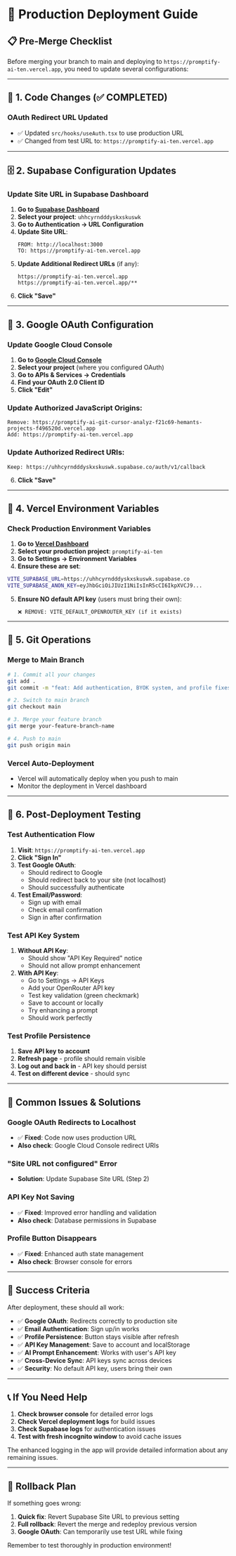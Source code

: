 # 🚀 Production Deployment Guide

## 📋 **Pre-Merge Checklist**

Before merging your branch to main and deploying to `https://promptify-ai-ten.vercel.app`, you need to update several configurations:

---

## 🔧 **1. Code Changes (✅ COMPLETED)**

### **OAuth Redirect URL Updated**
- ✅ Updated `src/hooks/useAuth.tsx` to use production URL
- ✅ Changed from test URL to: `https://promptify-ai-ten.vercel.app`

---

## 🗄️ **2. Supabase Configuration Updates**

### **Update Site URL in Supabase Dashboard**

1. **Go to [Supabase Dashboard](https://supabase.com/dashboard)**
2. **Select your project**: `uhhcyrndddyskxskuswk`
3. **Go to Authentication → URL Configuration**
4. **Update Site URL**:
   ```
   FROM: http://localhost:3000
   TO: https://promptify-ai-ten.vercel.app
   ```
5. **Update Additional Redirect URLs** (if any):
   ```
   https://promptify-ai-ten.vercel.app
   https://promptify-ai-ten.vercel.app/**
   ```
6. **Click "Save"**

---

## 🔑 **3. Google OAuth Configuration**

### **Update Google Cloud Console**

1. **Go to [Google Cloud Console](https://console.cloud.google.com/)**
2. **Select your project** (where you configured OAuth)
3. **Go to APIs & Services → Credentials**
4. **Find your OAuth 2.0 Client ID**
5. **Click "Edit"**

### **Update Authorized JavaScript Origins**:
```
Remove: https://promptify-ai-git-cursor-analyz-f21c69-hemants-projects-f496520d.vercel.app
Add: https://promptify-ai-ten.vercel.app
```

### **Update Authorized Redirect URIs**:
```
Keep: https://uhhcyrndddyskxskuswk.supabase.co/auth/v1/callback
```

6. **Click "Save"**

---

## 🔄 **4. Vercel Environment Variables**

### **Check Production Environment Variables**

1. **Go to [Vercel Dashboard](https://vercel.com/dashboard)**
2. **Select your production project**: `promptify-ai-ten`
3. **Go to Settings → Environment Variables**
4. **Ensure these are set**:

```bash
VITE_SUPABASE_URL=https://uhhcyrndddyskxskuswk.supabase.co
VITE_SUPABASE_ANON_KEY=eyJhbGciOiJIUzI1NiIsInR5cCI6IkpXVCJ9...
```

5. **Ensure NO default API key** (users must bring their own):
   ```
   ❌ REMOVE: VITE_DEFAULT_OPENROUTER_KEY (if it exists)
   ```

---

## 📝 **5. Git Operations**

### **Merge to Main Branch**

```bash
# 1. Commit all your changes
git add .
git commit -m "feat: Add authentication, BYOK system, and profile fixes"

# 2. Switch to main branch
git checkout main

# 3. Merge your feature branch
git merge your-feature-branch-name

# 4. Push to main
git push origin main
```

### **Vercel Auto-Deployment**
- Vercel will automatically deploy when you push to main
- Monitor the deployment in Vercel dashboard

---

## 🧪 **6. Post-Deployment Testing**

### **Test Authentication Flow**

1. **Visit**: `https://promptify-ai-ten.vercel.app`
2. **Click "Sign In"**
3. **Test Google OAuth**:
   - Should redirect to Google
   - Should redirect back to your site (not localhost)
   - Should successfully authenticate
4. **Test Email/Password**:
   - Sign up with email
   - Check email confirmation
   - Sign in after confirmation

### **Test API Key System**

1. **Without API Key**:
   - Should show "API Key Required" notice
   - Should not allow prompt enhancement
2. **With API Key**:
   - Go to Settings → API Keys
   - Add your OpenRouter API key
   - Test key validation (green checkmark)
   - Save to account or locally
   - Try enhancing a prompt
   - Should work perfectly

### **Test Profile Persistence**

1. **Save API key to account**
2. **Refresh page** - profile should remain visible
3. **Log out and back in** - API key should persist
4. **Test on different device** - should sync

---

## 🚨 **Common Issues & Solutions**

### **Google OAuth Redirects to Localhost**
- ✅ **Fixed**: Code now uses production URL
- **Also check**: Google Cloud Console redirect URIs

### **"Site URL not configured" Error**
- **Solution**: Update Supabase Site URL (Step 2)

### **API Key Not Saving**
- ✅ **Fixed**: Improved error handling and validation
- **Also check**: Database permissions in Supabase

### **Profile Button Disappears**
- ✅ **Fixed**: Enhanced auth state management
- **Also check**: Browser console for errors

---

## 🎯 **Success Criteria**

After deployment, these should all work:

- ✅ **Google OAuth**: Redirects correctly to production site
- ✅ **Email Authentication**: Sign up/in works
- ✅ **Profile Persistence**: Button stays visible after refresh
- ✅ **API Key Management**: Save to account and localStorage
- ✅ **AI Prompt Enhancement**: Works with user's API key
- ✅ **Cross-Device Sync**: API keys sync across devices
- ✅ **Security**: No default API key, users bring their own

---

## 📞 **If You Need Help**

1. **Check browser console** for detailed error logs
2. **Check Vercel deployment logs** for build issues
3. **Check Supabase logs** for authentication issues
4. **Test with fresh incognito window** to avoid cache issues

The enhanced logging in the app will provide detailed information about any remaining issues.

---

## 🔄 **Rollback Plan**

If something goes wrong:

1. **Quick fix**: Revert Supabase Site URL to previous setting
2. **Full rollback**: Revert the merge and redeploy previous version
3. **Google OAuth**: Can temporarily use test URL while fixing

Remember to test thoroughly in production environment!